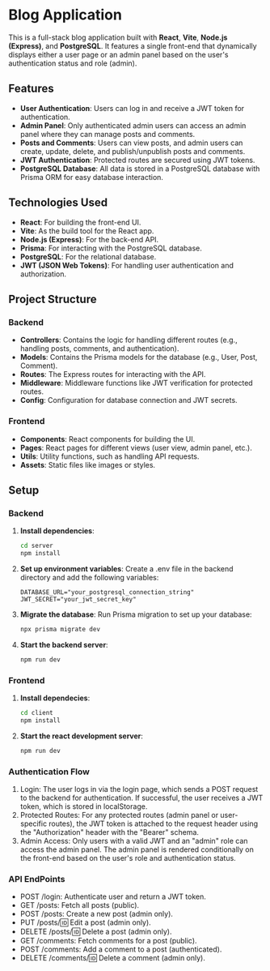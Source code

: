 # Blog Application

This is a full-stack blog application built with **React**, **Vite**, **Node.js (Express)**, and **PostgreSQL**. It features a single front-end that dynamically displays either a user page or an admin panel based on the user's authentication status and role (admin).

## Features

- **User Authentication**: Users can log in and receive a JWT token for authentication.
- **Admin Panel**: Only authenticated admin users can access an admin panel where they can manage posts and comments.
- **Posts and Comments**: Users can view posts, and admin users can create, update, delete, and publish/unpublish posts and comments.
- **JWT Authentication**: Protected routes are secured using JWT tokens.
- **PostgreSQL Database**: All data is stored in a PostgreSQL database with Prisma ORM for easy database interaction.

## Technologies Used

- **React**: For building the front-end UI.
- **Vite**: As the build tool for the React app.
- **Node.js (Express)**: For the back-end API.
- **Prisma**: For interacting with the PostgreSQL database.
- **PostgreSQL**: For the relational database.
- **JWT (JSON Web Tokens)**: For handling user authentication and authorization.

## Project Structure

### Backend

- **Controllers**: Contains the logic for handling different routes (e.g., handling posts, comments, and authentication).
- **Models**: Contains the Prisma models for the database (e.g., User, Post, Comment).
- **Routes**: The Express routes for interacting with the API.
- **Middleware**: Middleware functions like JWT verification for protected routes.
- **Config**: Configuration for database connection and JWT secrets.

### Frontend

- **Components**: React components for building the UI.
- **Pages**: React pages for different views (user view, admin panel, etc.).
- **Utils**: Utility functions, such as handling API requests.
- **Assets**: Static files like images or styles.

## Setup

### Backend

1. **Install dependencies**:

   ```bash
   cd server
   npm install

   ```

2. **Set up environment variables**:
   Create a .env file in the backend directory and add the following variables:

   ```env
   DATABASE_URL="your_postgresql_connection_string"
   JWT_SECRET="your_jwt_secret_key"

   ```

3. **Migrate the database**:
   Run Prisma migration to set up your database:

   ```bash
   npx prisma migrate dev

   ```

4. **Start the backend server**:
   ```bash
   npm run dev
   ```

### Frontend

1. **Install dependecies**:

   ```bash
   cd client
   npm install

   ```

2. **Start the react development server**:
   ```bash
   npm run dev
   ```

### Authentication Flow

1. Login: The user logs in via the login page, which sends a POST request to the backend for authentication. If successful, the user receives a JWT token, which is stored in localStorage.
2. Protected Routes: For any protected routes (admin panel or user-specific routes), the JWT token is attached to the request header using the "Authorization" header with the "Bearer" schema.
3. Admin Access: Only users with a valid JWT and an "admin" role can access the admin panel. The admin panel is rendered conditionally on the front-end based on the user's role and authentication status.

### API EndPoints

- POST /login: Authenticate user and return a JWT token.
- GET /posts: Fetch all posts (public).
- POST /posts: Create a new post (admin only).
- PUT /posts/:id: Edit a post (admin only).
- DELETE /posts/:id: Delete a post (admin only).
- GET /comments: Fetch comments for a post (public).
- POST /comments: Add a comment to a post (authenticated).
- DELETE /comments/:id: Delete a comment (admin only).
